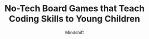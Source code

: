 ---
layout: leaf-node
title: "No-Tech Board Games that Teach Coding Skills to Young Children"
title-url: "http://ww2.kqed.org/mindshift/2015/01/28/no-tech-board-games-that-teach-coding-skills-to-young-children/"
author: "Mindshift"
groups: pedagogical-styles
categories: constructionism
topics: in-the-media
summary: >
    Showing educational technology doesn't need to be hi-tech, Mindshift highlights Code Monkey Island
    and Robot Turtles as ways some are teaching the thinking required to accomplish
    programming tasks. Unlike traditional children's games, these games are played cooperatively
    with cards facing up.  Fundamentally, the games teach logical and sequential organization
    to preschoolers, the target market for the games.
cite: >
    Mindshift. (2015, January 28). No-Tech Board Games that Teach Coding Skills to Young Children. KQED. Retrieved from http://ww2.kqed.org/mindshift/2015/01/28/no-tech-board-games-that-teach-coding-skills-to-young-children/
pub-date: 2015-01-28
added-date: 2017-04-21
resource-type: external-page, internal-page, interview-mp3, pdf-document, video-course, or video
---